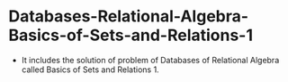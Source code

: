 # Databases-Relational-Algebra-Basics-of-Sets-and-Relations-1
- It includes the solution of problem of Databases of Relational Algebra called Basics of Sets and Relations 1.
